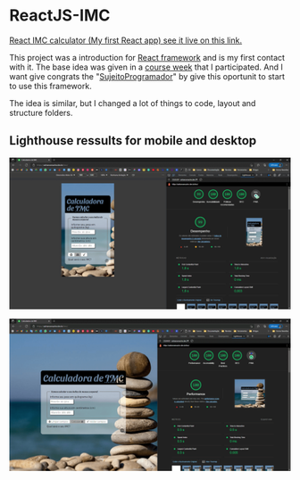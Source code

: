# ReactJS-IMC

[React IMC calculator (My first React app) see it live on this link.](https://adrianoenache.dev.br/imc/)

This project was a introduction for [React framework](https://reactjs.org/) and is my first contact with it. The base idea was given in a [course week](https://www.youtube.com/playlist?list=PLAF5G8rnMmBZQRlBfg6pHIQCXaGcQ8Z2v) that I participated. And I want give congrats the "[SujeitoProgramador](https://sujeitoprogramador.com/)" by give this oportunit to start to use this framework.

The idea is similar, but I changed a lot of things to code, layout and structure folders.

## Lighthouse ressults for mobile and desktop

![alt lighthouse-mobile](lighthouse-mobile.png)

![alt lighthouse-desktop](lighthouse-desktop.png)